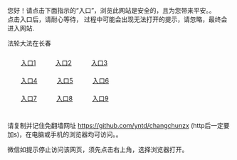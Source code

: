您好！请点击下面指示的“入口”，浏览此网站是安全的，且为您带来平安。。 <br/>
点击入口后，请耐心等待， 过程中可能会出现无法打开的提示，请忽略，最终会进入网站. </br>

法轮大法在长春<br/>
<div style="padding:10px"><a style="margin:20px" target="_blank" href="https://d3t5i8zl2vxx8s.cloudfront.net/2Qpsp?cndxgxy" id="ccLink1" rel="nofollow">入口1</a> <a target="_blank" style="margin:20px" href="https://d2e4kbgx0nbr2p.cloudfront.net/2Qpsp?nvmzyrr" id="ccLink2" rel="nofollow">入口2</a> <a style="margin:20px" target="_blank" href="https://d346wvixpnlvk5.cloudfront.net/2Qpsp?dskhfn" id="ccLink3" rel="nofollow">入口3</a></div>

<div style="padding:10px" ><a style="margin:20px" target="_blank" href="https://d3t5i8zl2vxx8s.cloudfront.net/2Qpsp?cndxgxy" id="ccLink4" rel="nofollow">入口4</a> <a style="margin:20px" href="https://d2e4kbgx0nbr2p.cloudfront.net/2Qpsp?nvmzyrr" target="_blank" id="ccLink5" rel="nofollow">入口5</a> <a style="margin:20px" href="https://d346wvixpnlvk5.cloudfront.net/2Qpsp?dskhfn" target="_blank" id="ccLink6" rel="nofollow">入口6</a></div>

<div style="padding:10px"><a style="margin:20px" target="_blank" href="https://d3t5i8zl2vxx8s.cloudfront.net/2Qpsp?cndxgxy" id="ccLink7" rel="nofollow">入口7</a> <a style="margin:20px" href="https://d2e4kbgx0nbr2p.cloudfront.net/2Qpsp?nvmzyrr" target="_blank" id="ccLink8" rel="nofollow">入口8</a> <a style="margin:20px" target="_blank" href="https://d346wvixpnlvk5.cloudfront.net/2Qpsp?dskhfn" id="ccLink9" rel="nofollow">入口9</a></div>

<br/>



请复制并记住免翻墙网址 https://github.com/yntd/changchunzx (http后一定要加s)，在电脑或手机的浏览器均可访问。。<br/>

微信如提示停止访问该网页，须先点击右上角，选择浏览器打开。

